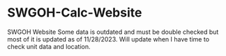 # SWGOH-Calc-Website
SWGOH Website
Some data is outdated and must be double checked but most of it is updated as of 11/28/2023.
Will update when I have time to check unit data and location.
